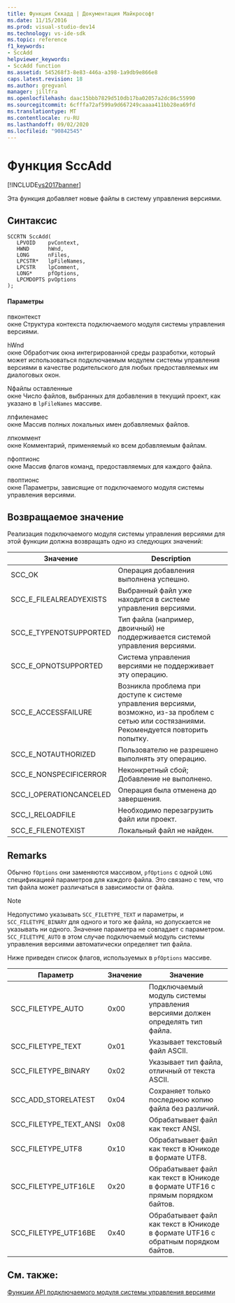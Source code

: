 ```yaml
---
title: Функция Сккадд | Документация Майкрософт
ms.date: 11/15/2016
ms.prod: visual-studio-dev14
ms.technology: vs-ide-sdk
ms.topic: reference
f1_keywords:
- SccAdd
helpviewer_keywords:
- SccAdd function
ms.assetid: 545268f3-8e83-446a-a398-1a9db9e866e8
caps.latest.revision: 18
ms.author: gregvanl
manager: jillfra
ms.openlocfilehash: daac15bbb7829d510db17ba02057a2dc86c55990
ms.sourcegitcommit: 6cfffa72af599a9d667249caaaa411bb28ea69fd
ms.translationtype: MT
ms.contentlocale: ru-RU
ms.lasthandoff: 09/02/2020
ms.locfileid: "90842545"
---
```

# <a name="sccadd-function"></a>Функция SccAdd
[!INCLUDE[vs2017banner](../includes/vs2017banner.md)]

Эта функция добавляет новые файлы в систему управления версиями.  
  
## <a name="syntax"></a>Синтаксис  
  
```cpp#  
SCCRTN SccAdd(  
   LPVOID    pvContext,  
   HWND      hWnd,  
   LONG      nFiles,  
   LPCSTR*   lpFileNames,  
   LPCSTR    lpComment,  
   LONG*     pfOptions,  
   LPCMDOPTS pvOptions  
);  
```  
  
#### <a name="parameters"></a>Параметры  
 пвконтекст  
 окне Структура контекста подключаемого модуля системы управления версиями.  
  
 hWnd  
 окне Обработчик окна интегрированной среды разработки, который может использоваться подключаемым модулем системы управления версиями в качестве родительского для любых предоставляемых им диалоговых окон.  
  
 Nфайлы оставленные  
 окне Число файлов, выбранных для добавления в текущий проект, как указано в `lpFileNames` массиве.  
  
 лпфиленамес  
 окне Массив полных локальных имен добавляемых файлов.  
  
 лпкоммент  
 окне Комментарий, применяемый ко всем добавляемым файлам.  
  
 пфоптионс  
 окне Массив флагов команд, предоставляемых для каждого файла.  
  
 пвоптионс  
 окне Параметры, зависящие от подключаемого модуля системы управления версиями.  
  
## <a name="return-value"></a>Возвращаемое значение  
 Реализация подключаемого модуля системы управления версиями для этой функции должна возвращать одно из следующих значений:  
  
|Значение|Description|  
|-----------|-----------------|  
|SCC_OK|Операция добавления выполнена успешно.|  
|SCC_E_FILEALREADYEXISTS|Выбранный файл уже находится в системе управления версиями.|  
|SCC_E_TYPENOTSUPPORTED|Тип файла (например, двоичный) не поддерживается системой управления версиями.|  
|SCC_E_OPNOTSUPPORTED|Система управления версиями не поддерживает эту операцию.|  
|SCC_E_ACCESSFAILURE|Возникла проблема при доступе к системе управления версиями, возможно, из-за проблем с сетью или состязаниями. Рекомендуется повторить попытку.|  
|SCC_E_NOTAUTHORIZED|Пользователю не разрешено выполнять эту операцию.|  
|SCC_E_NONSPECIFICERROR|Неконкретный сбой; Добавление не выполнено.|  
|SCC_I_OPERATIONCANCELED|Операция была отменена до завершения.|  
|SCC_I_RELOADFILE|Необходимо перезагрузить файл или проект.|  
|SCC_E_FILENOTEXIST|Локальный файл не найден.|  
  
## <a name="remarks"></a>Remarks  
 Обычно `fOptions` они заменяются массивом, `pfOptions` с одной `LONG` спецификацией параметров для каждого файла. Это связано с тем, что тип файла может различаться в зависимости от файла.  
  
> [!NOTE]
> Недопустимо указывать `SCC_FILETYPE_TEXT` и параметры, и `SCC_FILETYPE_BINARY` для одного и того же файла, но допускается не указывать ни одного. Значение параметра не совпадает с параметром. `SCC_FILETYPE_AUTO` в этом случае подключаемый модуль системы управления версиями автоматически определяет тип файла.  
  
 Ниже приведен список флагов, используемых в `pfOptions` массиве.  
  
|Параметр|Значение|Значение|  
|------------|-----------|-------------|  
|SCC_FILETYPE_AUTO|0x00|Подключаемый модуль системы управления версиями должен определять тип файла.|  
|SCC_FILETYPE_TEXT|0x01|Указывает текстовый файл ASCII.|  
|SCC_FILETYPE_BINARY|0x02|Указывает тип файла, отличный от текста ASCII.|  
|SCC_ADD_STORELATEST|0x04|Сохраняет только последнюю копию файла без различий.|  
|SCC_FILETYPE_TEXT_ANSI|0x08|Обрабатывает файл как текст ANSI.|  
|SCC_FILETYPE_UTF8|0x10|Обрабатывает файл как текст в Юникоде в формате UTF8.|  
|SCC_FILETYPE_UTF16LE|0x20|Обрабатывает файл как текст в Юникоде в формате UTF16 с прямым порядком байтов.|  
|SCC_FILETYPE_UTF16BE|0x40|Обрабатывает файл как текст в Юникоде в формате UTF16 с обратным порядком байтов.|  
  
## <a name="see-also"></a>См. также:  
 [Функции API подключаемого модуля системы управления версиями](../extensibility/source-control-plug-in-api-functions.md)
